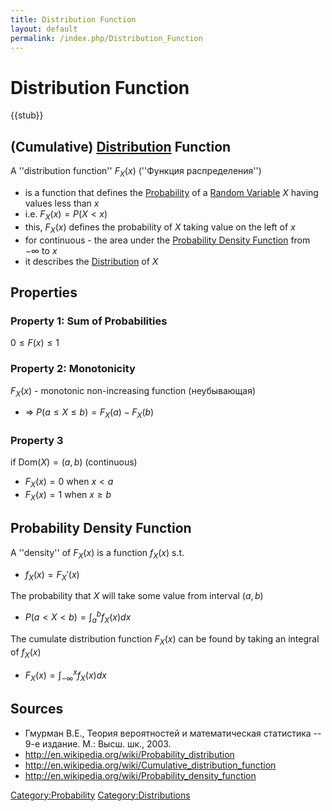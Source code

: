 ```yaml
---
title: Distribution Function
layout: default
permalink: /index.php/Distribution_Function
---
```


# Distribution Function

{{stub}}

## (Cumulative) [Distribution](Distribution) Function
A ''distribution function'' $F_X(x)$ (''Функция распределения'') 
- is a function that defines the [Probability](Probability) of a [Random Variable](Random_Variable) $X$ having values less than $x$
- i.e. $F_X(x) = P(X < x)$
- this, $F_X(x)$ defines the probability of $X$ taking value on the left of $x$
- for continuous - the area under the [Probability Density Function](Probability_Density_Function) from $-\infty$ to $x$
- it describes the [Distribution](Distribution) of $X$


## Properties
### Property 1: Sum of Probabilities
$0 \leqslant F(x) \leqslant 1$

### Property 2: Monotonicity
$F_X(x)$ - monotonic non-increasing function (неубывающая)
- $\Rightarrow$ $P(a \leqslant X \leqslant b) = F_X(a) - F_X(b)$

### Property 3
if $\text{Dom}(X) = (a, b)$ (continuous)
- $F_X(x) = 0$ when $x < a$
- $F_X(x) = 1$ when $x \geqslant b$


## Probability Density Function
A ''density'' of $F_X(x)$ is a function $f_X(x)$ s.t.
- $f_X(x) = F_X'(x)$

The probability that $X$ will take some value from interval $(a, b)$
- $P(a < X < b) = \int_a^b f_X(x) dx$

The cumulate distribution function $F_X(x)$ can be found by taking an integral of $f_X(x)$
- $F_X(x) = \int_{-\infty}^x f_X(x) dx$


## Sources
- Гмурман В.Е., Теория вероятностей и математическая статистика -- 9-е издание. М.: Высш. шк., 2003.
- http://en.wikipedia.org/wiki/Probability_distribution
- http://en.wikipedia.org/wiki/Cumulative_distribution_function
- http://en.wikipedia.org/wiki/Probability_density_function


[Category:Probability](Category_Probability)
[Category:Distributions](Category_Distributions)